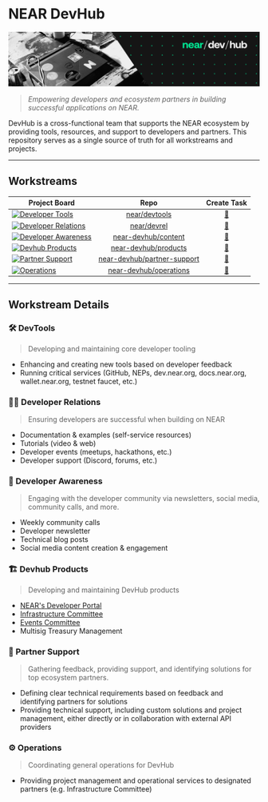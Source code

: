 # NEAR DevHub

![DevHub Banner](https://github.com/NEAR-DevHub/.github/blob/main/assets/devhub-banner.png?raw=true)

> _Empowering developers and ecosystem partners in building successful applications on NEAR._

DevHub is a cross-functional team that supports the NEAR ecosystem by providing tools, resources, and support to developers and partners. This repository serves as a single source of truth for all workstreams and projects.

---

<!-- ### High-Level Roadmap

[![Devhub High-Level Roadmap and Progress](https://img.shields.io/badge/Devhub_Roadmap-228B22?logo=near&style=for-the-badge)](https://github.com/orgs/near/projects/151/) -->

## Workstreams

| Project Board                                                                                                                                            |                                     Repo                                      |                                       Create Task                                       |
| -------------------------------------------------------------------------------------------------------------------------------------------------------- | :---------------------------------------------------------------------------: | :-------------------------------------------------------------------------------------: |
| [![Developer Tools](https://img.shields.io/badge/🛠️_Developer_Tools-0F52BA?style=for-the-badge)](https://github.com/orgs/near/projects/156)              |               [near/devtools](https://github.com/near/devtools)               |         [📝](https://github.com/near/devtools/issues/new?template=new-task.yml)         |
| [![Developer Relations](https://img.shields.io/badge/🧑‍💻_Developer_Relations-5D3FD3?style=for-the-badge)](https://github.com/orgs/near/projects/117)      |                 [near/devrel](https://github.com/near/devrel)                 |          [📝](https://github.com/near/devrel/issues/new?template=new-task.yml)          |
| [![Developer Awareness](https://img.shields.io/badge/📢_Developer_Awareness-FFBF00?style=for-the-badge)](https://github.com/orgs/NEAR-DevHub/projects/9) |         [near-devhub/content](https://github.com/near-devhub/content)         |      [📝](https://github.com/near-DevHub/content/issues/new?template=new-task.yml)      |
| [![Devhub Products](https://img.shields.io/badge/🏗️_Devhub_Products-50C878?style=for-the-badge)](https://github.com/orgs/NEAR-DevHub/projects/4)         |                           [near-devhub/products]()                            |                                         [📝]()                                          |
| [![Partner Support](https://img.shields.io/badge/🤝_Partner_Support-850101?style=for-the-badge)](https://github.com/orgs/NEAR-DevHub/projects/7)         | [near-devhub/partner-support](https://github.com/NEAR-DevHub/partner-support) | [📝](https://github.com/NEAR-DevHub/dedicated-support/issues/new?template=new-task.yml) |
| [![Operations](https://img.shields.io/badge/⚙️_Operations-000000?style=for-the-badge)](https://github.com/orgs/NEAR-DevHub/projects/8)                   |      [near-devhub/operations](https://github.com/near-devhub/operations)      |    [📝](https://github.com/NEAR-DevHub/operations/issues/new?template=new-task.yml)     |

---

## Workstream Details

### 🛠️ DevTools

> Developing and maintaining core developer tooling

- Enhancing and creating new tools based on developer feedback
- Running critical services (GitHub, NEPs, dev.near.org, docs.near.org, wallet.near.org, testnet faucet, etc.)

### 🧑‍💻 Developer Relations

> Ensuring developers are successful when building on NEAR

- Documentation & examples (self-service resources)
- Tutorials (video & web)
- Developer events (meetups, hackathons, etc.)
- Developer support (Discord, forums, etc.)

### 📢 Developer Awareness

> Engaging with the developer community via newsletters, social media, community calls, and more.

- Weekly community calls
- Developer newsletter
- Technical blog posts
- Social media content creation & engagement

### 🏗️ Devhub Products

> Developing and maintaining DevHub products

- [NEAR's Developer Portal](https://dev.near.org)
- [Infrastructure Committee](https://infrastructure-committee.near.page/)
- [Events Committee](https://events-committee.near.page)
- Multisig Treasury Management

### 🤝 Partner Support

> Gathering feedback, providing support, and identifying solutions for top ecosystem partners.

- Defining clear technical requirements based on feedback and identifying partners for solutions
- Providing technical support, including custom solutions and project management, either directly or in collaboration with external API providers

### ⚙️ Operations

> Coordinating general operations for DevHub

- Providing project management and operational services to designated partners (e.g. Infrastructure Committee)
